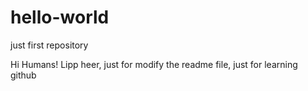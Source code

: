 # hello-world
just first repository

Hi Humans!
Lipp heer, just for modify the readme file, just for learning github
